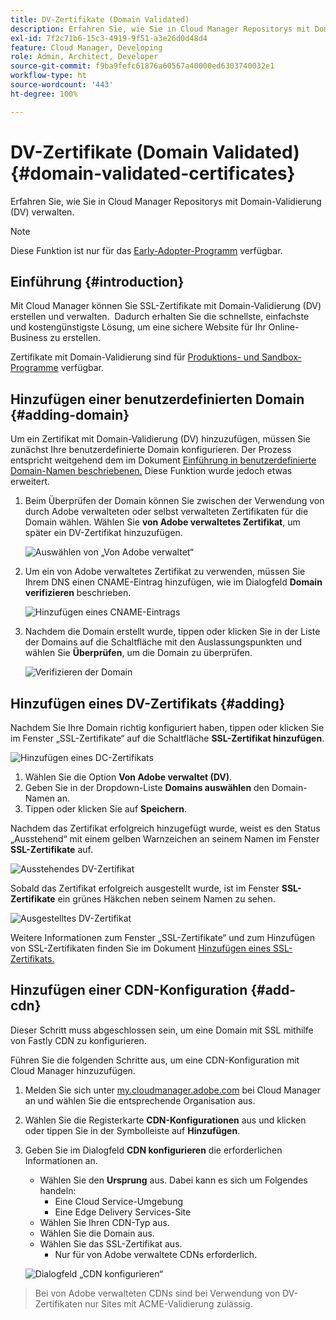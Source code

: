 ```yaml
---
title: DV-Zertifikate (Domain Validated)
description: Erfahren Sie, wie Sie in Cloud Manager Repositorys mit Domain-Validierung (DV) verwalten.
exl-id: 7f2c71b6-15c3-4919-9f51-a3e26d0d48d4
feature: Cloud Manager, Developing
role: Admin, Architect, Developer
source-git-commit: f9ba9fefc61876a60567a40000ed6303740032e1
workflow-type: ht
source-wordcount: '443'
ht-degree: 100%

---
```


# DV-Zertifikate (Domain Validated) {#domain-validated-certificates}

Erfahren Sie, wie Sie in Cloud Manager Repositorys mit Domain-Validierung (DV) verwalten.

>[!NOTE]
>
>Diese Funktion ist nur für das [Early-Adopter-Programm](/help/implementing/cloud-manager/release-notes/current.md#early-adoption) verfügbar.

## Einführung {#introduction}

Mit Cloud Manager können Sie SSL-Zertifikate mit Domain-Validierung (DV) erstellen und verwalten.  Dadurch erhalten Sie die schnellste, einfachste und kostengünstigste Lösung, um eine sichere Website für Ihr Online-Business zu erstellen.

Zertifikate mit Domain-Validierung sind für [Produktions- und Sandbox-Programme](/help/implementing/cloud-manager/getting-access-to-aem-in-cloud/program-types.md) verfügbar.

## Hinzufügen einer benutzerdefinierten Domain {#adding-domain}

Um ein Zertifikat mit Domain-Validierung (DV) hinzuzufügen, müssen Sie zunächst Ihre benutzerdefinierte Domain konfigurieren. Der Prozess entspricht weitgehend dem im Dokument [Einführung in benutzerdefinierte Domain-Namen beschriebenen.](/help/implementing/cloud-manager/custom-domain-names/introduction.md) Diese Funktion wurde jedoch etwas erweitert.

1. Beim Überprüfen der Domain können Sie zwischen der Verwendung von durch Adobe verwalteten oder selbst verwalteten Zertifikaten für die Domain wählen. Wählen Sie **von Adobe verwaltetes Zertifikat**, um später ein DV-Zertifikat hinzuzufügen.

   ![Auswählen von „Von Adobe verwaltet“](assets/verify-domain-dialog.png)

1. Um ein von Adobe verwaltetes Zertifikat zu verwenden, müssen Sie Ihrem DNS einen CNAME-Eintrag hinzufügen, wie im Dialogfeld **Domain verifizieren** beschrieben.

   ![Hinzufügen eines CNAME-Eintrags](assets/verify-domain-dialog-adobe-managed.png)

1. Nachdem die Domain erstellt wurde, tippen oder klicken Sie in der Liste der Domains auf die Schaltfläche mit den Auslassungspunkten und wählen Sie **Überprüfen**, um die Domain zu überprüfen.

   ![Verifizieren der Domain](assets/verify-domain.png)

## Hinzufügen eines DV-Zertifikats {#adding}

Nachdem Sie Ihre Domain richtig konfiguriert haben, tippen oder klicken Sie im Fenster „SSL-Zertifikate“ auf die Schaltfläche **SSL-Zertifikat hinzufügen**.

![Hinzufügen eines DC-Zertifikats](/help/implementing/cloud-manager/assets/ssl/add-dv-certificate.png)

1. Wählen Sie die Option **Von Adobe verwaltet (DV)**.
1. Geben Sie in der Dropdown-Liste **Domains auswählen** den Domain-Namen an.
1. Tippen oder klicken Sie auf **Speichern**.

Nachdem das Zertifikat erfolgreich hinzugefügt wurde, weist es den Status „Ausstehend“ mit einem gelben Warnzeichen an seinem Namen im Fenster **SSL-Zertifikate** auf.

![Ausstehendes DV-Zertifikat](assets/pending-dv-certificate.png)

Sobald das Zertifikat erfolgreich ausgestellt wurde, ist im Fenster **SSL-Zertifikate** ein grünes Häkchen neben seinem Namen zu sehen.

![Ausgestelltes DV-Zertifikat](assets/issued-dv-certificate.png)

Weitere Informationen zum Fenster „SSL-Zertifikate“ und zum Hinzufügen von SSL-Zertifikaten finden Sie im Dokument [Hinzufügen eines SSL-Zertifikats.](add-ssl-certificate.md)

## Hinzufügen einer CDN-Konfiguration {#add-cdn}

Dieser Schritt muss abgeschlossen sein, um eine Domain mit SSL mithilfe von Fastly CDN zu konfigurieren.

Führen Sie die folgenden Schritte aus, um eine CDN-Konfiguration mit Cloud Manager hinzuzufügen.

1. Melden Sie sich unter [my.cloudmanager.adobe.com](https://my.cloudmanager.adobe.com/) bei Cloud Manager an und wählen Sie die entsprechende Organisation aus.

1. Wählen Sie die Registerkarte **CDN-Konfigurationen** aus und klicken oder tippen Sie in der Symbolleiste auf **Hinzufügen**.

1. Geben Sie im Dialogfeld **CDN konfigurieren** die erforderlichen Informationen an.

   * Wählen Sie den **Ursprung** aus. Dabei kann es sich um Folgendes handeln:
      * Eine Cloud Service-Umgebung
      * Eine Edge Delivery Services-Site
   * Wählen Sie Ihren CDN-Typ aus.
   * Wählen Sie die Domain aus.
   * Wählen Sie das SSL-Zertifikat aus.
      * Nur für von Adobe verwaltete CDNs erforderlich.

   ![Dialogfeld „CDN konfigurieren“](assets/configure-cdn-dialog.png)

>
>
>Bei von Adobe verwalteten CDNs sind bei Verwendung von DV-Zertifikaten nur Sites mit ACME-Validierung zulässig.
